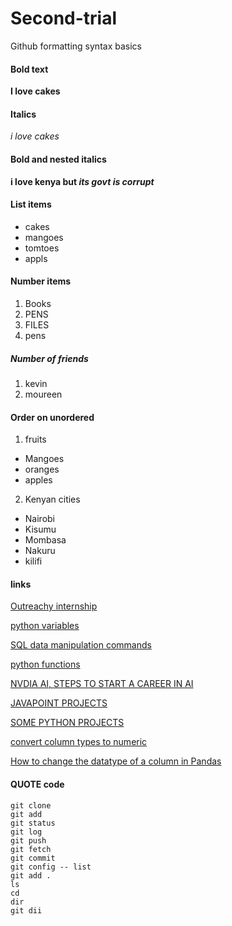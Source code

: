 # Second-trial
Github formatting syntax basics


 #### Bold text
 
 **I love cakes**
 
  #### Italics
  
  *i love cakes*
  
   #### Bold and nested italics
   
   **i love kenya but *its govt is corrupt***
  
   #### List items
   
   - cakes
   - mangoes
   - tomtoes
   - appls

 #### Number items
 1. Books
 2. PENS
 3. FILES
 4. pens


##### Number of friends

1. kevin
2. moureen


 #### Order on unordered
 1. fruits
  - Mangoes
  - oranges
  - apples
2. Kenyan cities
  - Nairobi
  - Kisumu
  - Mombasa
  - Nakuru
  - kilifi
  
 #### links
 
 [Outreachy internship](https://www.outreachy.org/docs/internship/)
 
[python variables](https://www.w3schools.com/python/python_lists_sort.asp)

[SQL data manipulation commands](https://www.w3schools.com/sql/default.asp)

[python functions](https://www.youtube.com/watch?v=-Bkupx9gX0o)

[NVDIA AI, STEPS TO START A CAREER IN AI](https://www.nvidia.com/gtc/session-catalog/?search=kate%20kallot&tab.day=20220321&search=kate+kallot#/session/1643150696879001ucMs)

[JAVAPOINT PROJECTS](https://www.javatpoint.com/transport-company-project)


[SOME PYTHON PROJECTS](https://projectgurukul.org/category/python-projects/page/2/)

[convert column types to numeric]( https://www.youtube.com/watch?v=ox_AHkeqNJ0)

[How to change the datatype of a column in Pandas](https://www.youtube.com/watch?v=evKYySLSzyk)

 #### QUOTE code
 
 ```
 git clone
 git add
 git status
 git log
 git push
 git fetch
 git commit
 git config -- list
 git add .
 ls
 cd
 dir
 git dii
 ```

